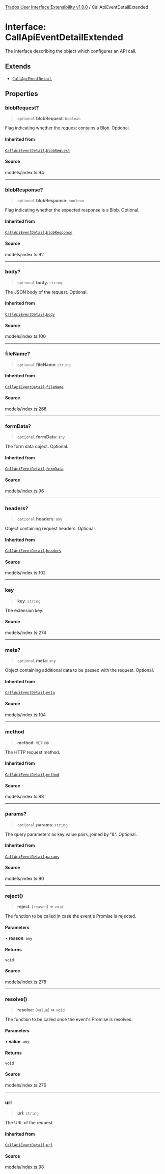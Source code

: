 [Trados User Interface Extensibility v1.0.0](../wiki/globals) / CallApiEventDetailExtended

# Interface: CallApiEventDetailExtended

The interface describing the object which configures an API call.

## Extends

- [`CallApiEventDetail`](../wiki/Interface.CallApiEventDetail)

## Properties

### blobRequest?

> `optional` **blobRequest**: `boolean`

Flag indicating whether the request contains a Blob. Optional.

#### Inherited from

[`CallApiEventDetail`](../wiki/Interface.CallApiEventDetail).[`blobRequest`](../wiki/Interface.CallApiEventDetail#blobrequest)

#### Source

models/index.ts:94

***

### blobResponse?

> `optional` **blobResponse**: `boolean`

Flag indicating whether the expected response is a Blob. Optional.

#### Inherited from

[`CallApiEventDetail`](../wiki/Interface.CallApiEventDetail).[`blobResponse`](../wiki/Interface.CallApiEventDetail#blobresponse)

#### Source

models/index.ts:92

***

### body?

> `optional` **body**: `string`

The JSON body of the request. Optional.

#### Inherited from

[`CallApiEventDetail`](../wiki/Interface.CallApiEventDetail).[`body`](../wiki/Interface.CallApiEventDetail#body)

#### Source

models/index.ts:100

***

### fileName?

> `optional` **fileName**: `string`

#### Inherited from

[`CallApiEventDetail`](../wiki/Interface.CallApiEventDetail).[`fileName`](../wiki/Interface.CallApiEventDetail#filename)

#### Source

models/index.ts:266

***

### formData?

> `optional` **formData**: `any`

The form data object. Optional.

#### Inherited from

[`CallApiEventDetail`](../wiki/Interface.CallApiEventDetail).[`formData`](../wiki/Interface.CallApiEventDetail#formdata)

#### Source

models/index.ts:96

***

### headers?

> `optional` **headers**: `any`

Object containing request headers. Optional.

#### Inherited from

[`CallApiEventDetail`](../wiki/Interface.CallApiEventDetail).[`headers`](../wiki/Interface.CallApiEventDetail#headers)

#### Source

models/index.ts:102

***

### key

> **key**: `string`

The extension key.

#### Source

models/index.ts:274

***

### meta?

> `optional` **meta**: `any`

Object containing additional data to be passed with the request. Optional.

#### Inherited from

[`CallApiEventDetail`](../wiki/Interface.CallApiEventDetail).[`meta`](../wiki/Interface.CallApiEventDetail#meta)

#### Source

models/index.ts:104

***

### method

> **method**: `METHOD`

The HTTP request method.

#### Inherited from

[`CallApiEventDetail`](../wiki/Interface.CallApiEventDetail).[`method`](../wiki/Interface.CallApiEventDetail#method)

#### Source

models/index.ts:88

***

### params?

> `optional` **params**: `string`

The query parameters as key value pairs, joined by "&". Optional.

#### Inherited from

[`CallApiEventDetail`](../wiki/Interface.CallApiEventDetail).[`params`](../wiki/Interface.CallApiEventDetail#params)

#### Source

models/index.ts:90

***

### reject()

> **reject**: (`reason`) => `void`

The function to be called in case the event's Promise is rejected.

#### Parameters

• **reason**: `any`

#### Returns

`void`

#### Source

models/index.ts:278

***

### resolve()

> **resolve**: (`value`) => `void`

The function to be called once the event's Promise is resolved.

#### Parameters

• **value**: `any`

#### Returns

`void`

#### Source

models/index.ts:276

***

### url

> **url**: `string`

The URL of the request.

#### Inherited from

[`CallApiEventDetail`](../wiki/Interface.CallApiEventDetail).[`url`](../wiki/Interface.CallApiEventDetail#url)

#### Source

models/index.ts:98
